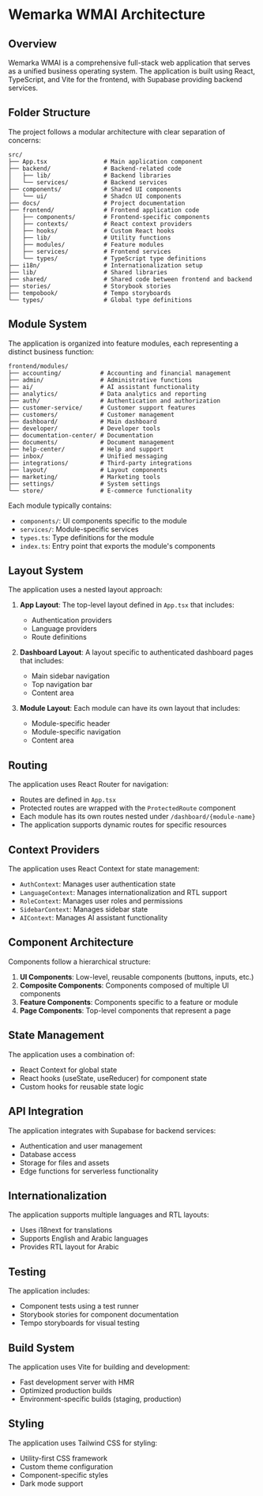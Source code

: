# Wemarka WMAI Architecture

## Overview

Wemarka WMAI is a comprehensive full-stack web application that serves as a unified business operating system. The application is built using React, TypeScript, and Vite for the frontend, with Supabase providing backend services.

## Folder Structure

The project follows a modular architecture with clear separation of concerns:

```
src/
├── App.tsx                # Main application component
├── backend/               # Backend-related code
│   ├── lib/               # Backend libraries
│   └── services/          # Backend services
├── components/            # Shared UI components
│   └── ui/                # Shadcn UI components
├── docs/                  # Project documentation
├── frontend/              # Frontend application code
│   ├── components/        # Frontend-specific components
│   ├── contexts/          # React context providers
│   ├── hooks/             # Custom React hooks
│   ├── lib/               # Utility functions
│   ├── modules/           # Feature modules
│   ├── services/          # Frontend services
│   └── types/             # TypeScript type definitions
├── i18n/                  # Internationalization setup
├── lib/                   # Shared libraries
├── shared/                # Shared code between frontend and backend
├── stories/               # Storybook stories
├── tempobook/             # Tempo storyboards
└── types/                 # Global type definitions
```

## Module System

The application is organized into feature modules, each representing a distinct business function:

```
frontend/modules/
├── accounting/           # Accounting and financial management
├── admin/                # Administrative functions
├── ai/                   # AI assistant functionality
├── analytics/            # Data analytics and reporting
├── auth/                 # Authentication and authorization
├── customer-service/     # Customer support features
├── customers/            # Customer management
├── dashboard/            # Main dashboard
├── developer/            # Developer tools
├── documentation-center/ # Documentation
├── documents/            # Document management
├── help-center/          # Help and support
├── inbox/                # Unified messaging
├── integrations/         # Third-party integrations
├── layout/               # Layout components
├── marketing/            # Marketing tools
├── settings/             # System settings
└── store/                # E-commerce functionality
```

Each module typically contains:

- `components/`: UI components specific to the module
- `services/`: Module-specific services
- `types.ts`: Type definitions for the module
- `index.ts`: Entry point that exports the module's components

## Layout System

The application uses a nested layout approach:

1. **App Layout**: The top-level layout defined in `App.tsx` that includes:
   - Authentication providers
   - Language providers
   - Route definitions

2. **Dashboard Layout**: A layout specific to authenticated dashboard pages that includes:
   - Main sidebar navigation
   - Top navigation bar
   - Content area

3. **Module Layout**: Each module can have its own layout that includes:
   - Module-specific header
   - Module-specific navigation
   - Content area

## Routing

The application uses React Router for navigation:

- Routes are defined in `App.tsx`
- Protected routes are wrapped with the `ProtectedRoute` component
- Each module has its own routes nested under `/dashboard/{module-name}`
- The application supports dynamic routes for specific resources

## Context Providers

The application uses React Context for state management:

- `AuthContext`: Manages user authentication state
- `LanguageContext`: Manages internationalization and RTL support
- `RoleContext`: Manages user roles and permissions
- `SidebarContext`: Manages sidebar state
- `AIContext`: Manages AI assistant functionality

## Component Architecture

Components follow a hierarchical structure:

1. **UI Components**: Low-level, reusable components (buttons, inputs, etc.)
2. **Composite Components**: Components composed of multiple UI components
3. **Feature Components**: Components specific to a feature or module
4. **Page Components**: Top-level components that represent a page

## State Management

The application uses a combination of:

- React Context for global state
- React hooks (useState, useReducer) for component state
- Custom hooks for reusable state logic

## API Integration

The application integrates with Supabase for backend services:

- Authentication and user management
- Database access
- Storage for files and assets
- Edge functions for serverless functionality

## Internationalization

The application supports multiple languages and RTL layouts:

- Uses i18next for translations
- Supports English and Arabic languages
- Provides RTL layout for Arabic

## Testing

The application includes:

- Component tests using a test runner
- Storybook stories for component documentation
- Tempo storyboards for visual testing

## Build System

The application uses Vite for building and development:

- Fast development server with HMR
- Optimized production builds
- Environment-specific builds (staging, production)

## Styling

The application uses Tailwind CSS for styling:

- Utility-first CSS framework
- Custom theme configuration
- Component-specific styles
- Dark mode support
